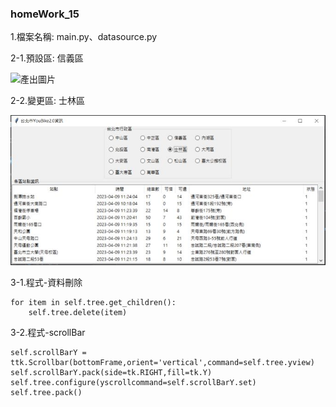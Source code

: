 ### homeWork_15
1.檔案名稱: main.py、datasource.py

2-1.預設區: 信義區

![產出圖片](./images/homework_15_011.PNG)

2-2.變更區: 士林區

![產出圖片](./images/homework_15_021.jpg)

3-1.程式-資料刪除
```
for item in self.tree.get_children():
    self.tree.delete(item)
```

3-2.程式-scrollBar
```
self.scrollBarY = ttk.Scrollbar(bottomFrame,orient='vertical',command=self.tree.yview)
self.scrollBarY.pack(side=tk.RIGHT,fill=tk.Y)
self.tree.configure(yscrollcommand=self.scrollBarY.set)
self.tree.pack()
```